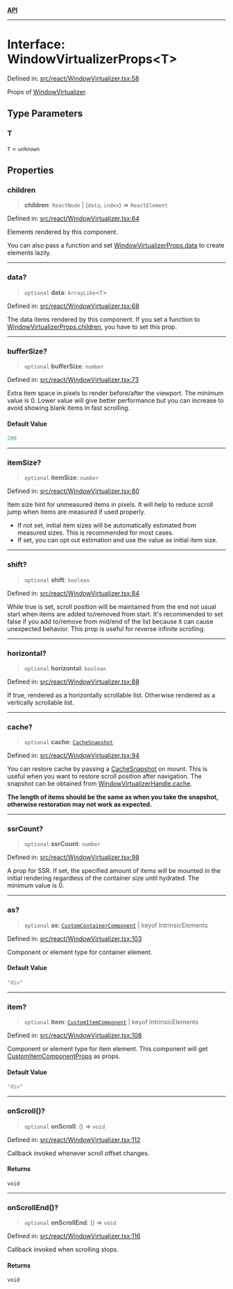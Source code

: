 [**API**](../../API.md)

***

# Interface: WindowVirtualizerProps\<T\>

Defined in: [src/react/WindowVirtualizer.tsx:58](https://github.com/inokawa/virtua/blob/34eed8b48e1c1faedc2591408cf599f908a493e8/src/react/WindowVirtualizer.tsx#L58)

Props of [WindowVirtualizer](../variables/WindowVirtualizer.md).

## Type Parameters

### T

`T` = `unknown`

## Properties

### children

> **children**: `ReactNode` \| (`data`, `index`) => `ReactElement`

Defined in: [src/react/WindowVirtualizer.tsx:64](https://github.com/inokawa/virtua/blob/34eed8b48e1c1faedc2591408cf599f908a493e8/src/react/WindowVirtualizer.tsx#L64)

Elements rendered by this component.

You can also pass a function and set [WindowVirtualizerProps.data](#data) to create elements lazily.

***

### data?

> `optional` **data**: `ArrayLike`\<`T`\>

Defined in: [src/react/WindowVirtualizer.tsx:68](https://github.com/inokawa/virtua/blob/34eed8b48e1c1faedc2591408cf599f908a493e8/src/react/WindowVirtualizer.tsx#L68)

The data items rendered by this component. If you set a function to [WindowVirtualizerProps.children](#children), you have to set this prop.

***

### bufferSize?

> `optional` **bufferSize**: `number`

Defined in: [src/react/WindowVirtualizer.tsx:73](https://github.com/inokawa/virtua/blob/34eed8b48e1c1faedc2591408cf599f908a493e8/src/react/WindowVirtualizer.tsx#L73)

Extra item space in pixels to render before/after the viewport. The minimum value is 0. Lower value will give better performance but you can increase to avoid showing blank items in fast scrolling.

#### Default Value

```ts
200
```

***

### itemSize?

> `optional` **itemSize**: `number`

Defined in: [src/react/WindowVirtualizer.tsx:80](https://github.com/inokawa/virtua/blob/34eed8b48e1c1faedc2591408cf599f908a493e8/src/react/WindowVirtualizer.tsx#L80)

Item size hint for unmeasured items in pixels. It will help to reduce scroll jump when items are measured if used properly.

- If not set, initial item sizes will be automatically estimated from measured sizes. This is recommended for most cases.
- If set, you can opt out estimation and use the value as initial item size.

***

### shift?

> `optional` **shift**: `boolean`

Defined in: [src/react/WindowVirtualizer.tsx:84](https://github.com/inokawa/virtua/blob/34eed8b48e1c1faedc2591408cf599f908a493e8/src/react/WindowVirtualizer.tsx#L84)

While true is set, scroll position will be maintained from the end not usual start when items are added to/removed from start. It's recommended to set false if you add to/remove from mid/end of the list because it can cause unexpected behavior. This prop is useful for reverse infinite scrolling.

***

### horizontal?

> `optional` **horizontal**: `boolean`

Defined in: [src/react/WindowVirtualizer.tsx:88](https://github.com/inokawa/virtua/blob/34eed8b48e1c1faedc2591408cf599f908a493e8/src/react/WindowVirtualizer.tsx#L88)

If true, rendered as a horizontally scrollable list. Otherwise rendered as a vertically scrollable list.

***

### cache?

> `optional` **cache**: [`CacheSnapshot`](CacheSnapshot.md)

Defined in: [src/react/WindowVirtualizer.tsx:94](https://github.com/inokawa/virtua/blob/34eed8b48e1c1faedc2591408cf599f908a493e8/src/react/WindowVirtualizer.tsx#L94)

You can restore cache by passing a [CacheSnapshot](CacheSnapshot.md) on mount. This is useful when you want to restore scroll position after navigation. The snapshot can be obtained from [WindowVirtualizerHandle.cache](WindowVirtualizerHandle.md#cache).

**The length of items should be the same as when you take the snapshot, otherwise restoration may not work as expected.**

***

### ssrCount?

> `optional` **ssrCount**: `number`

Defined in: [src/react/WindowVirtualizer.tsx:98](https://github.com/inokawa/virtua/blob/34eed8b48e1c1faedc2591408cf599f908a493e8/src/react/WindowVirtualizer.tsx#L98)

A prop for SSR. If set, the specified amount of items will be mounted in the initial rendering regardless of the container size until hydrated. The minimum value is 0.

***

### as?

> `optional` **as**: [`CustomContainerComponent`](../type-aliases/CustomContainerComponent.md) \| keyof IntrinsicElements

Defined in: [src/react/WindowVirtualizer.tsx:103](https://github.com/inokawa/virtua/blob/34eed8b48e1c1faedc2591408cf599f908a493e8/src/react/WindowVirtualizer.tsx#L103)

Component or element type for container element.

#### Default Value

```ts
"div"
```

***

### item?

> `optional` **item**: [`CustomItemComponent`](../type-aliases/CustomItemComponent.md) \| keyof IntrinsicElements

Defined in: [src/react/WindowVirtualizer.tsx:108](https://github.com/inokawa/virtua/blob/34eed8b48e1c1faedc2591408cf599f908a493e8/src/react/WindowVirtualizer.tsx#L108)

Component or element type for item element. This component will get [CustomItemComponentProps](CustomItemComponentProps.md) as props.

#### Default Value

```ts
"div"
```

***

### onScroll()?

> `optional` **onScroll**: () => `void`

Defined in: [src/react/WindowVirtualizer.tsx:112](https://github.com/inokawa/virtua/blob/34eed8b48e1c1faedc2591408cf599f908a493e8/src/react/WindowVirtualizer.tsx#L112)

Callback invoked whenever scroll offset changes.

#### Returns

`void`

***

### onScrollEnd()?

> `optional` **onScrollEnd**: () => `void`

Defined in: [src/react/WindowVirtualizer.tsx:116](https://github.com/inokawa/virtua/blob/34eed8b48e1c1faedc2591408cf599f908a493e8/src/react/WindowVirtualizer.tsx#L116)

Callback invoked when scrolling stops.

#### Returns

`void`
